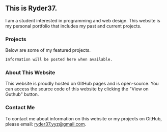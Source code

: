 ## This is Ryder37.

I am a student interested in programming and web design. This website is my personal portfolio that includes my past and current projects.

### Projects

Below are some of my featured projects.

```markdown
Information will be posted here when available.
```
### About This Website

This website is proudly hosted on GitHub pages and is open-source. You can access the source code of this website by clicking the "View on Guthub" button.

### Contact Me

To contact me about information on this website or my projects on GitHub, please email: ryder37.yyz@gmail.com.
